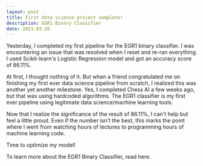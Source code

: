 ```yaml
---
layout: post
title: First data science project complete!
description: EGR1 Binary Classifier
date: 2021-03-20
---
```

Yesterday, I completed my first pipeline for the EGR1 binary classifier. I was encountering an issue that was resolved when I reset and re-ran everything. I used Scikit-learn's Logistic Regression model and got an accuracy score of 86.11%.

At first, I thought nothing of it. But when a friend congratulated me on finishing my first ever data science pipeline from scratch, I realized this was another yet another milestone. Yes, I completed Chess AI a few weeks ago, but that was using hardcoded algorithms. The EGR1 classifier is my first ever pipeline using legitimate data science/machine learning tools.

Now that I realize the significance of the result of 86.11%, I can't help but feel a little proud. Even if the number isn't the best, this marks the point where I went from watching hours of lectures to programming hours of machine learning code.

Time to optimize my model!

To learn more about the EGR1 Binary Classifier, read here.
